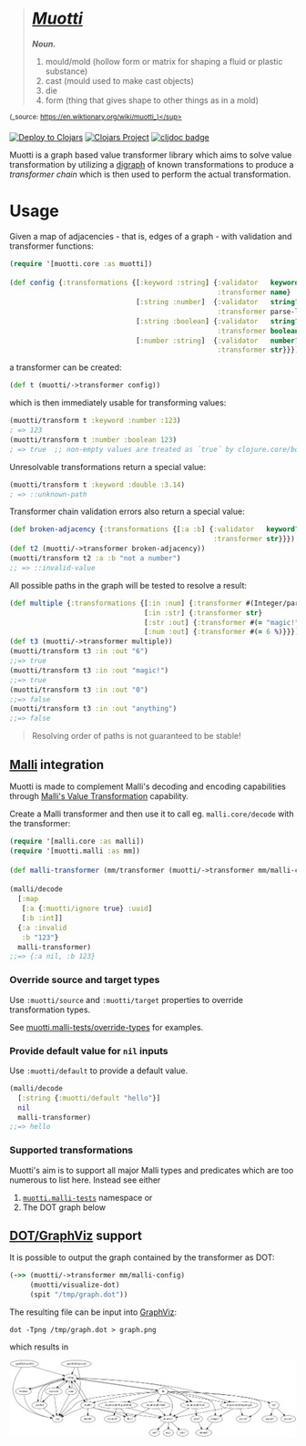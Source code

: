 
> # [_**Muotti**_](https://en.wiktionary.org/wiki/muotti)<br />
> _**Noun.**_
>
> 1. mould/mold (hollow form or matrix for shaping a fluid or plastic substance)
> 2. cast (mould used to make cast objects)
> 3. die
> 4. form (thing that gives shape to other things as in a mold)

<sup>(_source: https://en.wiktionary.org/wiki/muotti_)</sup>

[![Deploy to Clojars](https://github.com/esuomi/muotti/actions/workflows/deploy.yaml/badge.svg)](https://github.com/esuomi/muotti/actions/workflows/deploy.yaml)
[![Clojars Project](https://img.shields.io/clojars/v/fi.polycode/muotti.svg)](https://clojars.org/fi.polycode/muotti)
[![cljdoc badge](https://cljdoc.org/badge/fi.polycode/muotti)](https://cljdoc.org/jump/release/fi.polycode/muotti)


Muotti is a graph based value transformer library which aims
to solve value transformation by utilizing a [digraph](https://en.wikipedia.org/wiki/Directed_graph) of known
transformations to produce a _transformer chain_ which is then used to perform the actual transformation.

# Usage

Given a map of adjacencies - that is, edges of a graph - with validation and transformer functions:
```clojure
(require '[muotti.core :as muotti])

(def config {:transformations {[:keyword :string] {:validator   keyword?
                                                   :transformer name}
                               [:string :number]  {:validator   string?
                                                   :transformer parse-long}
                               [:string :boolean] {:validator   string?
                                                   :transformer boolean}
                               [:number :string]  {:validator   number?
                                                   :transformer str}}})
```

a transformer can be created:
```clojure
(def t (muotti/->transformer config))
```

which is then immediately usable for transforming values:
```clojure
(muotti/transform t :keyword :number :123)
; => 123
(muotti/transform t :number :boolean 123)
; => true  ;; non-empty values are treated as ´true´ by clojure.core/boolean
```

Unresolvable transformations return a special value:
```clojure
(muotti/transform t :keyword :double :3.14)
; => ::unknown-path
```

Transformer chain validation errors also return a special value:
```clojure
(def broken-adjacency {:transformations {[:a :b] {:validator   keyword?
                                                  :transformer str}}})
(def t2 (muotti/->transformer broken-adjacency))
(muotti/transform t2 :a :b "not a number")
;; => ::invalid-value
```

All possible paths in the graph will be tested to resolve a result:
```clojure
(def multiple {:transformations {[:in :num] {:transformer #(Integer/parseInt %)}
                                 [:in :str] {:transformer str}
                                 [:str :out] {:transformer #(= "magic!" %)}
                                 [:num :out] {:transformer #(= 6 %)}}})
(def t3 (muotti/->transformer multiple))
(muotti/transform t3 :in :out "6")
;;=> true
(muotti/transform t3 :in :out "magic!")
;;=> true
(muotti/transform t3 :in :out "0")
;;=> false
(muotti/transform t3 :in :out "anything")
;;=> false
```

> Resolving order of paths is not guaranteed to be stable!

## [Malli](https://github.com/metosin/malli) integration

Muotti is made to complement Malli's decoding and encoding capabilities through [Malli's Value Transformation](https://github.com/metosin/malli#value-transformation)
capability.

Create a Malli transformer and then use it to call eg. `malli.core/decode` with the transformer:
```clojure
(require '[malli.core :as malli])
(require '[muotti.malli :as mm])

(def malli-transformer (mm/transformer (muotti/->transformer mm/malli-config)))

(malli/decode
  [:map
   [:a {:muotti/ignore true} :uuid]
   [:b :int]]
  {:a :invalid
   :b "123"}
  malli-transformer)
;;=> {:a nil, :b 123}
```

### Override source and target types

Use `:muotti/source` and `:muotti/target` properties to override transformation types.

See [muotti.malli-tests/override-types](./src/test/clj/muotti/malli_tests.clj#L76) for examples.

### Provide default value for `nil` inputs

Use `:muotti/default` to provide a default value.

```clojure
(malli/decode
  [:string {:muotti/default "hello"}]
  nil
  malli-transformer)
;;=> hello
```

### Supported transformations

Muotti's aim is to support all major Malli types and predicates which are too numerous to list here. Instead see either
 1. [`muotti.malli-tests`](src/test/clj/muotti/malli_tests.clj) namespace or
 2. The DOT graph below

## [DOT/GraphViz](https://graphviz.org/) support

It is possible to output the graph contained by the transformer as DOT:
```clojure
(->> (muotti/->transformer mm/malli-config)
     (muotti/visualize-dot)
     (spit "/tmp/graph.dot"))
```
The resulting file can be input into [GraphViz](https://graphviz.org/):
```shell
dot -Tpng /tmp/graph.dot > graph.png
```
which results in

![DOT example output](./docs/images/graph.png)
